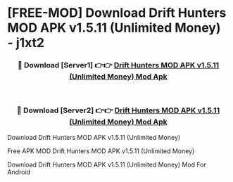 # [FREE-MOD] Download Drift Hunters MOD APK v1.5.11 (Unlimited Money) - j1xt2


<div align="center">
<h3>🔴 Download [Server1] 👉👉 <a href="https://apk-comot.site?title=Drift_Hunters_MOD_APK_v1.5.11_(Unlimited_Money)">Drift Hunters MOD APK v1.5.11 (Unlimited Money) Mod Apk</a></h3><br>

<h3>🔴 Download [Server2] 👉👉 <a href="https://apk-comot.site?title=Drift_Hunters_MOD_APK_v1.5.11_(Unlimited_Money)">Drift Hunters MOD APK v1.5.11 (Unlimited Money) Mod Apk</a></h3>
</div>



Download Drift Hunters MOD APK v1.5.11 (Unlimited Money) 

Free APK MOD Drift Hunters MOD APK v1.5.11 (Unlimited Money) 

Download Drift Hunters MOD APK v1.5.11 (Unlimited Money) Mod For Android
